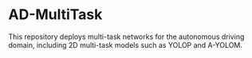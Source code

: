 # AD-MultiTask
This repository deploys multi-task networks for the autonomous driving domain, including 2D multi-task models such as YOLOP and A-YOLOM.
